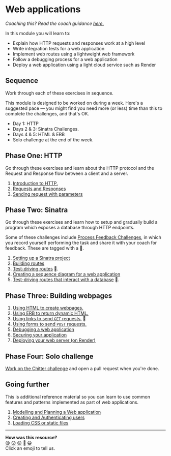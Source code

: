 # Web applications

_Coaching this? Read the coach guidance
[here.](https://github.com/makersacademy/slug/blob/main/materials/universe/distributed_applications/web_applications/HOW_TO_COACH.x.md)_

In this module you will learn to:
  * Explain how HTTP requests and responses work at a high level
  * Write integration tests for a web application
  * Implement web routes using a lightweight web framework
  * Follow a debugging process for a web application
  * Deploy a web application using a light cloud service such as Render

## Sequence

Work through each of these exercises in sequence.

This module is designed to be worked on during a week. Here's a suggested pace — you might
find you need more (or less) time than this to complete the challenges, and that's OK.
 * Day 1: HTTP
 * Days 2 & 3: Sinatra Challenges.
 * Days 4 & 5: HTML & ERB
 * Solo challenge at the end of the week.

## Phase One: HTTP

Go through these exercises and learn about the HTTP protocol and the Request and Response
flow between a client and a server.

1. [Introduction to HTTP.](./http_bites/01_intro_to_http.md)
2. [Requests and Responses](./http_bites/02_requests_and_responses.md)
3. [Sending request with parameters](./http_bites/03_request_parameters.md)

## Phase Two: Sinatra

Go through these exercises and learn how to setup and gradually build a program which
exposes a database through HTTP endpoints.

Some of these challenges include [Process Feedback
Challenges](https://github.com/makersacademy/golden-square/blob/main/pills/process_feedback_challenges.md),
in which you record yourself performing the task and share it with your coach for
feedback. These are tagged with a 📡.

1. [Setting up a Sinatra project](./challenges/01_setting_up_sinatra_project.md)
2. [Building routes](./challenges/02_building_a_route.md)
3. [Test-driving routes](./challenges/03_test_driving_a_route.md) 📡.
4. [Creating a sequence diagram for a web application](./challenges/04_creating_a_sequence_diagram.md)
5. [Test-driving routes that interact with a database](./challenges/05_test_driving_route_with_database.md) 📡.

## Phase Three: Building webpages

1. [Using HTML to create webpages.](./html_challenges/01_page_structure.md)
2. [Using ERB to return dynamic HTML.](./html_challenges/02_using_erb_dynamic_page.md)
3. [Using links to send `GET` requests.](./html_challenges/03_using_links.md) 📡
4. [Using forms to send `POST` requests.](./html_challenges/04_using_forms.md) 
5. [Debugging a web application](./html_challenges/05_debugging.md)
6. [Securing your application](./html_challenges/06_securing_user_input.md)
6. [Deploying your web server (on Render)](./html_challenges/07_deploying_render.md)

## Phase Four: Solo challenge

[Work on the Chitter challenge](https://github.com/makersacademy/chitter-challenge) and
open a pull request when you're done.

<!-- OMITTED -->

## Going further

This is additional reference material so you can learn to use common features and patterns
implemented as part of web applications.

1. [Modelling and Planning a Web application](./pills/modelling_and_planning_web_application.md)
2. [Creating and Authenticating users](./pills/user_authentication.md)
3. [Loading CSS or static files](./pills/loading_css_or_static_files.md)


<!-- BEGIN GENERATED SECTION DO NOT EDIT -->

---

**How was this resource?**  
[😫](https://airtable.com/shrUJ3t7KLMqVRFKR?prefill_Repository=makersacademy%2Fweb-applications&prefill_File=README.md&prefill_Sentiment=😫) [😕](https://airtable.com/shrUJ3t7KLMqVRFKR?prefill_Repository=makersacademy%2Fweb-applications&prefill_File=README.md&prefill_Sentiment=😕) [😐](https://airtable.com/shrUJ3t7KLMqVRFKR?prefill_Repository=makersacademy%2Fweb-applications&prefill_File=README.md&prefill_Sentiment=😐) [🙂](https://airtable.com/shrUJ3t7KLMqVRFKR?prefill_Repository=makersacademy%2Fweb-applications&prefill_File=README.md&prefill_Sentiment=🙂) [😀](https://airtable.com/shrUJ3t7KLMqVRFKR?prefill_Repository=makersacademy%2Fweb-applications&prefill_File=README.md&prefill_Sentiment=😀)  
Click an emoji to tell us.

<!-- END GENERATED SECTION DO NOT EDIT -->